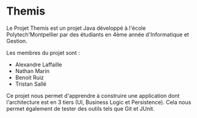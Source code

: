 Themis
======

Le Projet Themis est un projet Java développé à l'école Polytech'Montpellier par des étudiants en 4ème année d'Informatique et Gestion.

Les membres du projet sont :
- Alexandre Laffaille
- Nathan Marin
- Benoit Ruiz
- Tristan Sallé

Ce projet nous permet d'apprendre à construire une application dont l'architecture est en 3 tiers (UI, Business Logic et Persistence). Cela nous permet également de tester des outils tels que Git et JUnit.